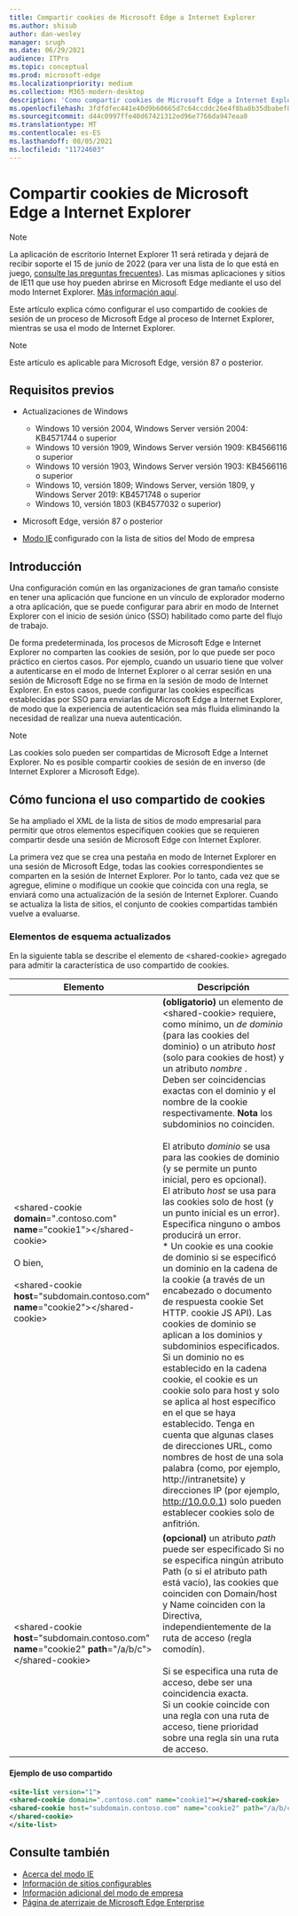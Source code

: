 ```yaml
---
title: Compartir cookies de Microsoft Edge a Internet Explorer
ms.author: shisub
author: dan-wesley
manager: srugh
ms.date: 06/29/2021
audience: ITPro
ms.topic: conceptual
ms.prod: microsoft-edge
ms.localizationpriority: medium
ms.collection: M365-modern-desktop
description: 'Como compartir cookies de Microsoft Edge a Internet Explorer '
ms.openlocfilehash: 3fdfdfec441e40d9b60665d7c64ccddc26e4f8ba8b35dbabef826d1536f49a9c
ms.sourcegitcommit: d44c0997ffe40d67421312ed96e7766da947eaa0
ms.translationtype: MT
ms.contentlocale: es-ES
ms.lasthandoff: 08/05/2021
ms.locfileid: "11724603"
---
```

# <a name="cookie-sharing-from-microsoft-edge-to-internet-explorer"></a>Compartir cookies de Microsoft Edge a Internet Explorer

>[!Note]
> La aplicación de escritorio Internet Explorer 11 será retirada y dejará de recibir soporte el 15 de junio de 2022 (para ver una lista de lo que está en juego, [consulte las preguntas frecuentes](https://techcommunity.microsoft.com/t5/windows-it-pro-blog/internet-explorer-11-desktop-app-retirement-faq/ba-p/2366549)). Las mismas aplicaciones y sitios de IE11 que use hoy pueden abrirse en Microsoft Edge mediante el uso del modo Internet Explorer. [Más información aquí](https://blogs.windows.com/windowsexperience/2021/05/19/the-future-of-internet-explorer-on-windows-10-is-in-microsoft-edge/).

Este artículo explica cómo configurar el uso compartido de cookies de sesión de un proceso de Microsoft Edge al proceso de Internet Explorer, mientras se usa el modo de Internet Explorer.

> [!NOTE]
> Este artículo es aplicable para Microsoft Edge, versión 87 o posterior.

## <a name="prerequisites"></a>Requisitos previos

- Actualizaciones de Windows

  - Windows 10 versión 2004, Windows Server versión 2004: KB4571744 o superior
  - Windows 10 versión 1909, Windows Server versión 1909: KB4566116 o superior
  - Windows 10 versión 1903, Windows Server versión 1903: KB4566116 o superior
  - Windows 10, versión 1809; Windows Server, versión 1809, y Windows Server 2019: KB4571748 o superior
  - Windows 10, versión 1803 (KB4577032 o superior)

- Microsoft Edge, versión 87 o posterior
- [Modo IE](./edge-ie-mode.md) configurado con la lista de sitios del Modo de empresa

## <a name="overview"></a>Introducción

Una configuración común en las organizaciones de gran tamaño consiste en tener una aplicación que funcione en un vínculo de explorador moderno a otra aplicación, que se puede configurar para abrir en modo de Internet Explorer con el inicio de sesión único (SSO) habilitado como parte del flujo de trabajo.

De forma predeterminada, los procesos de Microsoft Edge e Internet Explorer no comparten las cookies de sesión, por lo que puede ser poco práctico en ciertos casos. Por ejemplo, cuando un usuario tiene que volver a autenticarse en el modo de Internet Explorer o al cerrar sesión en una sesión de Microsoft Edge no se firma en la sesión de modo de Internet Explorer. En estos casos, puede configurar las cookies específicas establecidas por SSO para enviarlas de Microsoft Edge a Internet Explorer, de modo que la experiencia de autenticación sea más fluida eliminando la necesidad de realizar una nueva autenticación.

> [!NOTE]
> Las cookies solo pueden ser compartidas de Microsoft Edge a Internet Explorer. No es posible compartir cookies de sesión de en inverso (de Internet Explorer a Microsoft Edge).

## <a name="how-cookie-sharing-works"></a>Cómo funciona el uso compartido de cookies

Se ha ampliado el XML de la lista de sitios de modo empresarial para permitir que otros elementos especifiquen cookies que se requieren compartir desde una sesión de Microsoft Edge con Internet Explorer.  

La primera vez que se crea una pestaña en modo de Internet Explorer en una sesión de Microsoft Edge, todas las cookies correspondientes se comparten en la sesión de Internet Explorer. Por lo tanto, cada vez que se agregue, elimine o modifique un cookie que coincida con una regla, se enviará como una actualización de la sesión de Internet Explorer. Cuando se actualiza la lista de sitios, el conjunto de cookies compartidas también vuelve a evaluarse.

### <a name="updated-schema-elements"></a>Elementos de esquema actualizados

En la siguiente tabla se describe el elemento de \<shared-cookie\> agregado para admitir la característica de uso compartido de cookies.

| Elemento| Descripción |
|-|-|
| \<shared-cookie **domain**=".contoso.com" **name**="cookie1"\>\</shared-cookie\><br><br>O bien,<br><br>\<shared-cookie **host**="subdomain.contoso.com" **name**="cookie2"\>\</shared-cookie\>   |**(obligatorio)** un elemento de \<shared-cookie\> requiere, como mínimo, un *de dominio* (para las cookies del dominio) o un atributo *host* (solo para cookies de host) y un atributo *nombre* .<br>Deben ser coincidencias exactas con el dominio y el nombre de la cookie respectivamente. **Nota** los subdominios no coinciden.<br><br>El atributo *dominio* se usa para las cookies de dominio (y se permite un punto inicial, pero es opcional).<br>El atributo *host* se usa para las cookies solo de host (y un punto inicial es un error). Especifica ninguno o ambos producirá un error.<br>* Un cookie es una cookie de dominio si se especificó un dominio en la cadena de la cookie (a través de un encabezado o documento de respuesta cookie Set HTTP. cookie JS API). Las cookies de dominio se aplican a los dominios y subdominios especificados. Si un dominio no es establecido en la cadena cookie, el cookie es un cookie solo para host y solo se aplica al host específico en el que se haya establecido. Tenga en cuenta que algunas clases de direcciones URL, como nombres de host de una sola palabra (como, por ejemplo, http://intranetsite) y direcciones IP (por ejemplo, http://10.0.0.1) solo pueden establecer cookies solo de anfitrión.    |
| \<shared-cookie **host**="subdomain.contoso.com" **name**="cookie2" **path**="/a/b/c"\>\</shared-cookie\>  | **(opcional)** un atributo *path* puede ser especificado Si no se especifica ningún atributo Path (o si el atributo path está vacío), las cookies que coinciden con Domain/host y Name coinciden con la Directiva, independientemente de la ruta de acceso (regla comodín).<br><br>Si se especifica una ruta de acceso, debe ser una coincidencia exacta.<br>Si un cookie coincide con una regla con una ruta de acceso, tiene prioridad sobre una regla sin una ruta de acceso. |

#### <a name="sharing-example"></a>Ejemplo de uso compartido

```xml
<site-list version="1">
<shared-cookie domain=".contoso.com" name="cookie1"></shared-cookie> 
<shared-cookie host="subdomain.contoso.com" name="cookie2" path="/a/b/c">
</shared-cookie>
</site-list>
```

## <a name="see-also"></a>Consulte también

- [Acerca del modo IE](./edge-ie-mode.md)
- [Información de sitios configurables](./edge-learnmore-configurable-sites-ie-mode.md)
- [Información adicional del modo de empresa](/internet-explorer/ie11-deploy-guide/enterprise-mode-overview-for-ie11)
- [Página de aterrizaje de Microsoft Edge Enterprise](https://aka.ms/EdgeEnterprise)